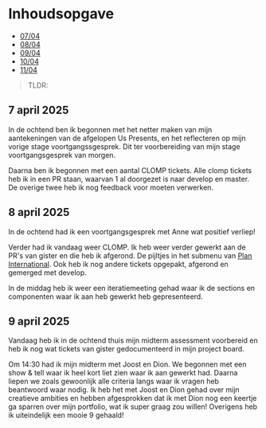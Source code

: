 # Inhoudsopgave

  - [07/04](#7-april-2025)
  - [08/04](#8-april-2025)
  - [09/04](#9-april-2025)
  - [10/04](#10-april-2025)
  - [11/04](#11-april-2025)

> TLDR: 

## 7 april 2025

In de ochtend ben ik begonnen met het netter maken van mijn aantekeningen van de afgelopen Us Presents, en het reflecteren op mijn vorige stage voortgangssgesprek. Dit ter voorbereiding van mijn stage voortgangsgesprek van morgen.

Daarna ben ik begonnen met een aantal CLOMP tickets. Alle clomp tickets heb ik in een PR staan, waarvan 1 al doorgezet is naar develop en master. De overige twee heb ik nog feedback voor moeten verwerken.

## 8 april 2025

In de ochtend had ik een voortgangsgesprek met Anne wat positief verliep!

Verder had ik vandaag weer CLOMP. Ik heb weer verder gewerkt aan de PR's van gister en die heb ik afgerond. De pijltjes in het submenu van [Plan International](https://www.planinternational.nl/). Ook heb ik nog andere tickets opgepakt, afgerond en gemerged met develop.

In de middag heb ik weer een iteratiemeeting gehad waar ik de sections en componenten waar ik aan heb gewerkt heb gepresenteerd.

## 9 april 2025

Vandaag heb ik in de ochtend thuis mijn midterm assessment voorbereid en heb ik nog wat tickets van gister gedocumenteerd in mijn project board.

Om 14:30 had ik mijn midterm met Joost en Dion. We begonnen met een show & tell waar ik heel kort liet zien waar ik aan gewerkt had. Daarna liepen we zoals gewoonlijk alle criteria langs waar ik vragen heb beantwoord waar nodig. Ik heb het met Joost en Dion gehad over mijn creatieve ambities en hebben afgesprokken dat ik met Dion nog een keertje ga sparren over mijn portfolio, wat ik super graag zou willen! Overigens heb ik uiteindelijk een mooie 9 gehaald!

